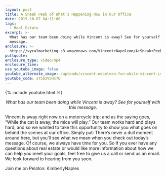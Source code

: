 ```yaml
---
layout: post
title: A Sneak Peek of What’s Happening Now in Our Office
date: 2019-10-07 04:11:00
tags:
  - Real Estate
excerpt: >-
  What has our team been doing while Vincent is away? See for yourself with this
  message.
enclosure: >-
  https://vyralmarketing.s3.amazonaws.com/Vincent+Napoleon/A+Sneak+Peek+of+Whats+Happening+Now+in+Our+Office.mp4
pullquote:
enclosure_type: video/mp4
enclosure_time:
use_youtube_image: false
youtube_alternate_image: /uploads/vincent-nepoleon-fun-while-vincent-is-away-youtube-1.jpg
youtube_code: sT5b3VSHc7Q
---
```


{% include youtube.html %}

<p style="text-align:center;"><em>What has our team been doing while Vincent is away? See for yourself with this message.</em></p>

Vincent is away right now on a motorcycle trip; and as the saying goes, “While the cat is away, the mice will play.” Our team works hard and plays hard, and so we wanted to take this opportunity to show you what goes on behind the scenes at our office. Simply put: There’s never a dull moment around here, but you’ll see what we mean when you check out today’s message. Of course, we always have time for you. So if you ever have any questions about real estate or would like more information about how we can help you meet your goals, feel free to give us a call or send us an email. We look forward to hearing from you soon.

Join me on Pelaton: KimberlyNaples

